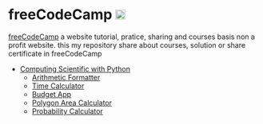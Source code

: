 # freeCodeCamp <a href="https://www.freecodecamp.org"><img src="https://github.com/jefrifrans/Images/blob/main/freecodecamp.jpg" width =20 height =20 /><a>
[freeCodeCamp](https://www.freecodecamp.org/learn/) a website tutorial, pratice, sharing and courses basis non a profit website.
this my repository share about courses, solution or share certificate in freeCodeCamp

- [Computing Scientific with Python](https://github.com/jefrifrans/freecodecamp/tree/master/Scientific%20computing)
  - <a href="https://github.com/jefrifrans/freecodecamp/tree/master/Scientific%20computing/aritmatic_arranger">Arithmetic Formatter<a>
  - <a href="https://github.com/jefrifrans/freecodecamp/tree/master/Scientific%20computing/time_calculator">Time Calculator</a>
  - [Budget App](https://github.com/jefrifrans/freecodecamp/tree/master/Scientific%20computing/budget_app)
  - [Polygon Area Calculator](https://github.com/jefrifrans/freecodecamp/tree/master/Scientific%20computing/plygon_area_calculator)
  - [Probability Calculator](https://github.com/jefrifrans/freecodecamp/tree/master/Scientific%20computing/probability_calculator)
